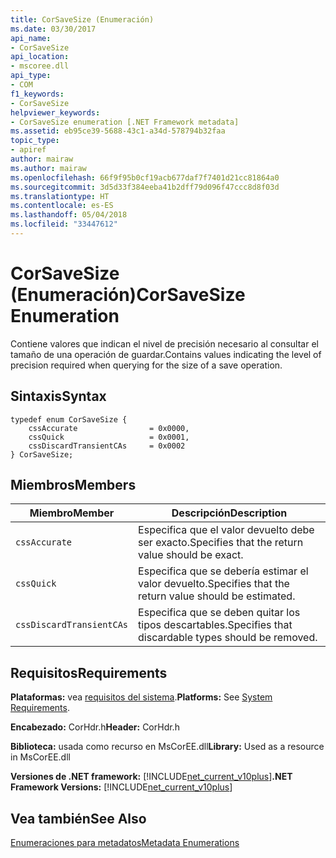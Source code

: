 ```yaml
---
title: CorSaveSize (Enumeración)
ms.date: 03/30/2017
api_name:
- CorSaveSize
api_location:
- mscoree.dll
api_type:
- COM
f1_keywords:
- CorSaveSize
helpviewer_keywords:
- CorSaveSize enumeration [.NET Framework metadata]
ms.assetid: eb95ce39-5688-43c1-a34d-578794b32faa
topic_type:
- apiref
author: mairaw
ms.author: mairaw
ms.openlocfilehash: 66f9f95b0cf19acb677daf7f7401d21cc81864a0
ms.sourcegitcommit: 3d5d33f384eeba41b2dff79d096f47ccc8d8f03d
ms.translationtype: HT
ms.contentlocale: es-ES
ms.lasthandoff: 05/04/2018
ms.locfileid: "33447612"
---
```

# <a name="corsavesize-enumeration"></a><span data-ttu-id="98b87-102">CorSaveSize (Enumeración)</span><span class="sxs-lookup"><span data-stu-id="98b87-102">CorSaveSize Enumeration</span></span>
<span data-ttu-id="98b87-103">Contiene valores que indican el nivel de precisión necesario al consultar el tamaño de una operación de guardar.</span><span class="sxs-lookup"><span data-stu-id="98b87-103">Contains values indicating the level of precision required when querying for the size of a save operation.</span></span>  
  
## <a name="syntax"></a><span data-ttu-id="98b87-104">Sintaxis</span><span class="sxs-lookup"><span data-stu-id="98b87-104">Syntax</span></span>  
  
```  
typedef enum CorSaveSize {  
    cssAccurate                = 0x0000,   
    cssQuick                   = 0x0001,   
    cssDiscardTransientCAs     = 0x0002  
} CorSaveSize;  
```  
  
## <a name="members"></a><span data-ttu-id="98b87-105">Miembros</span><span class="sxs-lookup"><span data-stu-id="98b87-105">Members</span></span>  
  
|<span data-ttu-id="98b87-106">Miembro</span><span class="sxs-lookup"><span data-stu-id="98b87-106">Member</span></span>|<span data-ttu-id="98b87-107">Descripción</span><span class="sxs-lookup"><span data-stu-id="98b87-107">Description</span></span>|  
|------------|-----------------|  
|`cssAccurate`|<span data-ttu-id="98b87-108">Especifica que el valor devuelto debe ser exacto.</span><span class="sxs-lookup"><span data-stu-id="98b87-108">Specifies that the return value should be exact.</span></span>|  
|`cssQuick`|<span data-ttu-id="98b87-109">Especifica que se debería estimar el valor devuelto.</span><span class="sxs-lookup"><span data-stu-id="98b87-109">Specifies that the return value should be estimated.</span></span>|  
|`cssDiscardTransientCAs`|<span data-ttu-id="98b87-110">Especifica que se deben quitar los tipos descartables.</span><span class="sxs-lookup"><span data-stu-id="98b87-110">Specifies that discardable types should be removed.</span></span>|  
  
## <a name="requirements"></a><span data-ttu-id="98b87-111">Requisitos</span><span class="sxs-lookup"><span data-stu-id="98b87-111">Requirements</span></span>  
 <span data-ttu-id="98b87-112">**Plataformas:** vea [requisitos del sistema](../../../../docs/framework/get-started/system-requirements.md).</span><span class="sxs-lookup"><span data-stu-id="98b87-112">**Platforms:** See [System Requirements](../../../../docs/framework/get-started/system-requirements.md).</span></span>  
  
 <span data-ttu-id="98b87-113">**Encabezado:** CorHdr.h</span><span class="sxs-lookup"><span data-stu-id="98b87-113">**Header:** CorHdr.h</span></span>  
  
 <span data-ttu-id="98b87-114">**Biblioteca:** usada como recurso en MsCorEE.dll</span><span class="sxs-lookup"><span data-stu-id="98b87-114">**Library:** Used as a resource in MsCorEE.dll</span></span>  
  
 <span data-ttu-id="98b87-115">**Versiones de .NET framework:** [!INCLUDE[net_current_v10plus](../../../../includes/net-current-v10plus-md.md)]</span><span class="sxs-lookup"><span data-stu-id="98b87-115">**.NET Framework Versions:** [!INCLUDE[net_current_v10plus](../../../../includes/net-current-v10plus-md.md)]</span></span>  
  
## <a name="see-also"></a><span data-ttu-id="98b87-116">Vea también</span><span class="sxs-lookup"><span data-stu-id="98b87-116">See Also</span></span>  
 [<span data-ttu-id="98b87-117">Enumeraciones para metadatos</span><span class="sxs-lookup"><span data-stu-id="98b87-117">Metadata Enumerations</span></span>](../../../../docs/framework/unmanaged-api/metadata/metadata-enumerations.md)
